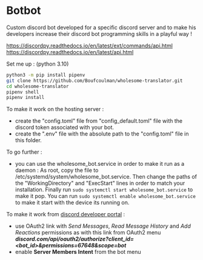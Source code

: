 # Botbot

Custom discord bot developed for a specific discord server and to make his developers increase their discord bot programming skills in a playful way !

<https://discordpy.readthedocs.io/en/latest/ext/commands/api.html>
<https://discordpy.readthedocs.io/en/latest/api.html>

Set me up : (python 3.10)

```bash
python3 -m pip install pipenv
git clone https://github.com/Boufcoulman/wholesome-translator.git
cd wholesome-translator
pipenv shell
pipenv install
```

To make it work on the hosting server :

- create the "config.toml" file from "config_default.toml" file with the discord token associated with your bot.
- create the ".env" file with the absolute path to the "config.toml" file in this folder.

To go further :

- you can use the wholesome_bot.service in order to make it run as a daemon : As root, copy the file to /etc/systemd/system/wholesome_bot.service. Then change the paths of the "WorkingDirectory" and "ExecStart" lines in order to match your installation. Finally run `sudo systemctl start wholesome_bot.service` to make it pop. You can run `sudo systemctl enable wholesome_bot.service` to make it start with the device its running on.

To make it work from [discord developer portal](https://discord.com/developers/applications) :

- use OAuth2 link with *Send Messages*, *Read Message History* and *Add Reactions* permissions as with this link from OAuth2 menu ***discord.com/api/oauth2/authorize?client_id=\<bot_id\>&permissions=67648&scope=bot***
- enable **Server Members Intent** from the bot menu
